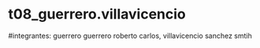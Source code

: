 # t08_guerrero.villavicencio
#integrantes:
guerrero guerrero roberto carlos,
villavicencio sanchez smtih
